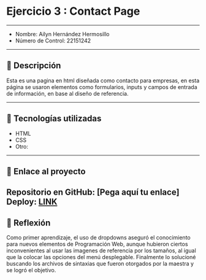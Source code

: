 # Ejercicio 3 : Contact Page

---

- Nombre: Ailyn Hernández Hermosillo
- Número de Control: 22151242

---

## 📌 Descripción

Esta es una pagina en html diseñada como contacto para empresas, en esta página se usaron elementos como formularios, inputs y campos de entrada de información, en base al diseño de referencia.

---

## 🚀 Tecnologías utilizadas
- HTML  
- CSS  
- Otro: 

---

## 🔗 Enlace al proyecto
Repositorio en GitHub: [Pega aquí tu enlace]  
Deploy: [LINK](http://yomidev.github.io/newsletter/)
---

## 📝 Reflexión
Como primer aprendizaje, el uso de dropdowns aseguró el conocimiento para nuevos elementos de Programación Web, aunque hubieron ciertos inconvenientes al usar las imagenes de referencia por los tamaños, al igual que la colocar las opciones del menú desplegable. Finalmente lo solucioné buscando los archivos de sintaxias que fueron otorgados por la maestra y se logró el objetivo.
